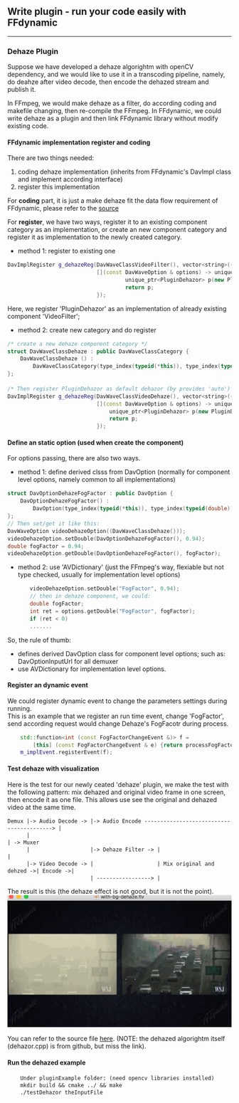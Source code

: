 ## Write plugin - run your code easily with FFdynamic
---------

### Dehaze Plugin

Suppose we have developed a dehaze algorightm with openCV dependency, and we would like to use it in a transcoding pipeline, namely, do deahze after video decode, then encode the dehazed stream and publish it.  

In FFmpeg, we would make dehaze as a filter, do according coding and makefile changing, then re-compile the FFmpeg.
In FFdynamic, we could write dehaze as a plugin and then link FFdynamic library without modify existing code.

#### FFdynamic implementation register and coding

There are two things needed:
1. coding dehaze implementation (inherits from FFdynamic's DavImpl class and implement according interface)
2. register this implementation

For **coding** part, it is just a make dehaze fit the data flow requirement of FFdynamic, please refer to the [source](ffdynaDehazor.cpp)

For **register**, we have two ways, register it to an existing component category as an implementation, or create an new component category and register it as implementation to the newly created category.
* method 1: register to existing one

``` c++
DavImplRegister g_dehazeReg(DavWaveClassVideoFilter(), vector<string>({"pluginDehazor"}),
                            [](const DavWaveOption & options) -> unique_ptr<DavImpl> {
                                     unique_ptr<PluginDehazor> p(new PluginDehazor(options));
                                     return p;
                            });
```
Here, we register 'PluginDehazor' as an implementation of already existing component 'VideoFilter';

* method 2: create new category and do register

``` c++
/* create a new dehaze component category */
struct DavWaveClassDehaze : public DavWaveClassCategory {
    DavWaveClassDehaze () :
        DavWaveClassCategory(type_index(typeid(*this)), type_index(typeid(std::string)), "Dehaze") {}
};

/* Then register PluginDehazor as default dehazor (by provides 'auto') */
DavImplRegister g_dehazeReg(DavWaveClassVideoDehaze(), vector<string>({"auto", "dehaze"}),
                            [](const DavWaveOption & options) -> unique_ptr<DavImpl> {
                                unique_ptr<PluginDehazor> p(new PluginDehazor(options));
                                return p;
                            });

```

#### Define an static option (used when create the component)

For options passing, there are also two ways.  
* method 1: define derived clsss from DavOption (normally for component level options, namely common to all implementations)

``` c++
struct DavOptionDehazeFogFactor : public DavOption {
    DavOptionDehazeFogFactor() :
        DavOption(type_index(typeid(*this)), type_index(typeid(double)), "DehazeFogFactor") {}
};
// Then set/get it like this:
DavWaveOption videoDehazeOption((DavWaveClassDehaze()));
videoDehazeOption.setDouble(DavOptionDehazeFogFactor(), 0.94);
double fogFactor = 0.94;
videoDehazeOption.getDouble(DavOptionDehazeFogFactor(), fogFactor);
```

* method 2: use 'AVDictionary' (just the FFmpeg's way, flexiable but not type checked, usually for implementation level options)

``` c++
       videoDehazeOption.setDouble("FogFactor", 0.94);
       // then in dehaze component, we could:
       double fogFactor;
       int ret = options.getDouble("FogFactor", fogFactor);
       if (ret < 0)
       .......
```

So, the rule of thumb:
* defines derived DavOption class for component level options; such as: DavOptionInputUrl for all demuxer
* use AVDictionary for implementation level options. 

#### Register an dynamic event

We could register dynamic event to change the parameters settings during running.  
This is an example that we register an run time event, change 'FogFactor', send according request would change Dehaze's FogFacotr during process.

``` c++
    std::function<int (const FogFactorChangeEvent &)> f =
        [this] (const FogFactorChangeEvent & e) {return processFogFactorUpdate(e);};
    m_implEvent.registerEvent(f);
```

#### Test dehaze with visualization

Here is the test for our newly ceated 'dehaze' plugin, we make the test with the following pattern: mix dehazed and original video frame in one screen, then encode it as one file. This allows use see the original and dehazed video at the same time.

```
Demux |-> Audio Decode -> |-> Audio Encode -----------------------------------------> |
      |                                                                               | -> Muxer
      |                   |-> Dehaze Filter -> |                                      |
      |-> Video Decode -> |                    | Mix original and dehzed ->| Encode ->|
                          | -----------------> |
```

The result is this (the dehaze effect is not good, but it is not the point).
![dehazed mix image](../asset/dehze.gif)


You can refer to the source file [here](ffdynaDehazor.cpp). (NOTE: the dehazed algorightm itself (dehazor.cpp) is from github, but miss the link).

#### Run the dehazed example

``` 
    Under pluginExample folder: (need opencv libraries installed)
    mkdir build && cmake ../ && make
    ./testDehazor theInputFile
```

